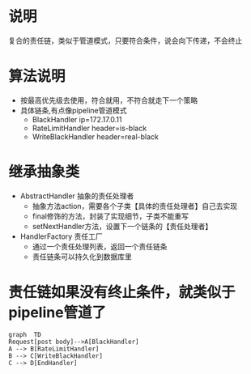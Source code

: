 # 说明
复合的责任链，类似于管道模式，只要符合条件，说会向下传递，不会终止

# 算法说明

* 按最高优先级去使用，符合就用，不符合就走下一个策略
* 具体链条,有点像pipeline管道模式
  * BlackHandler ip=172.17.0.11
  * RateLimitHandler header=is-black
  * WriteBlackHandler header=real-black

# 继承抽象类

* AbstractHandler 抽象的责任处理者
  * 抽象方法action，需要各个子类【具体的责任处理者】自己去实现
  * final修饰的方法，封装了实现细节，子类不能重写
  * setNextHandler方法，设置下一个链条的【责任处理者】
* HandlerFactory 责任工厂
  * 通过一个责任处理列表，返回一个责任链条
  * 责任链条可以持久化到数据库里

# 责任链如果没有终止条件，就类似于pipeline管道了

```mermaid
graph  TD
Request[post body]-->A[BlackHandler]
A --> B[RateLimitHandler]
B --> C[WriteBlackHandler]
C --> D[EndHandler]
```
